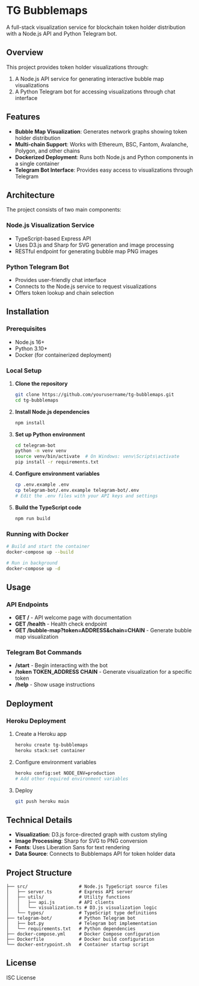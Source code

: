 # TG Bubblemaps

A full-stack visualization service for blockchain token holder distribution with a Node.js API and Python Telegram bot.

## Overview

This project provides token holder visualizations through:
1. A Node.js API service for generating interactive bubble map visualizations
2. A Python Telegram bot for accessing visualizations through chat interface

## Features

- **Bubble Map Visualization**: Generates network graphs showing token holder distribution
- **Multi-chain Support**: Works with Ethereum, BSC, Fantom, Avalanche, Polygon, and other chains
- **Dockerized Deployment**: Runs both Node.js and Python components in a single container
- **Telegram Bot Interface**: Provides easy access to visualizations through Telegram

## Architecture

The project consists of two main components:

### Node.js Visualization Service
- TypeScript-based Express API
- Uses D3.js and Sharp for SVG generation and image processing
- RESTful endpoint for generating bubble map PNG images

### Python Telegram Bot
- Provides user-friendly chat interface
- Connects to the Node.js service to request visualizations
- Offers token lookup and chain selection

## Installation

### Prerequisites
- Node.js 16+
- Python 3.10+
- Docker (for containerized deployment)

### Local Setup

1. **Clone the repository**
   ```bash
   git clone https://github.com/yourusername/tg-bubblemaps.git
   cd tg-bubblemaps
   ```

2. **Install Node.js dependencies**
   ```bash
   npm install
   ```

3. **Set up Python environment**
   ```bash
   cd telegram-bot
   python -m venv venv
   source venv/bin/activate  # On Windows: venv\Scripts\activate
   pip install -r requirements.txt
   ```

4. **Configure environment variables**
   ```bash
   cp .env.example .env
   cp telegram-bot/.env.example telegram-bot/.env
   # Edit the .env files with your API keys and settings
   ```

5. **Build the TypeScript code**
   ```bash
   npm run build
   ```

### Running with Docker

```bash
# Build and start the container
docker-compose up --build

# Run in background
docker-compose up -d
```

## Usage

### API Endpoints

- **GET /** - API welcome page with documentation
- **GET /health** - Health check endpoint
- **GET /bubble-map?token=ADDRESS&chain=CHAIN** - Generate bubble map visualization

### Telegram Bot Commands

- **/start** - Begin interacting with the bot
- **/token TOKEN_ADDRESS CHAIN** - Generate visualization for a specific token
- **/help** - Show usage instructions

## Deployment

### Heroku Deployment

1. Create a Heroku app
   ```bash
   heroku create tg-bubblemaps
   heroku stack:set container
   ```

2. Configure environment variables
   ```bash
   heroku config:set NODE_ENV=production
   # Add other required environment variables
   ```

3. Deploy
   ```bash
   git push heroku main
   ```

## Technical Details

- **Visualization**: D3.js force-directed graph with custom styling
- **Image Processing**: Sharp for SVG to PNG conversion
- **Fonts**: Uses Liberation Sans for text rendering
- **Data Source**: Connects to Bubblemaps API for token holder data

## Project Structure

```
├── src/                   # Node.js TypeScript source files
│   ├── server.ts          # Express API server
│   ├── utils/             # Utility functions
│   │   ├── api.js         # API clients
│   │   └── visualization.ts # D3.js visualization logic
│   └── types/             # TypeScript type definitions
├── telegram-bot/          # Python Telegram bot 
│   ├── bot.py             # Telegram bot implementation
│   └── requirements.txt   # Python dependencies
├── docker-compose.yml     # Docker Compose configuration
├── Dockerfile             # Docker build configuration
└── docker-entrypoint.sh   # Container startup script
```

## License

ISC License 